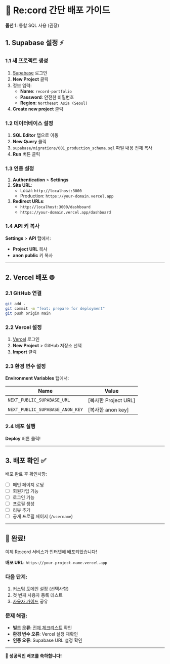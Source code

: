 # 🚀 Re:cord 간단 배포 가이드

**옵션 1**: 통합 SQL 사용 (권장)

## 1. Supabase 설정 ⚡

### 1.1 새 프로젝트 생성
1. [Supabase](https://supabase.com) 로그인
2. **New Project** 클릭
3. 정보 입력:
   - **Name**: `record-portfolio`
   - **Password**: 안전한 비밀번호
   - **Region**: `Northeast Asia (Seoul)`
4. **Create new project** 클릭

### 1.2 데이터베이스 설정
1. **SQL Editor** 탭으로 이동
2. **New Query** 클릭
3. `supabase/migrations/001_production_schema.sql` 파일 내용 전체 복사
4. **Run** 버튼 클릭

### 1.3 인증 설정
1. **Authentication** > **Settings**
2. **Site URL**: 
   - Local: `http://localhost:3000`
   - Production: `https://your-domain.vercel.app`
3. **Redirect URLs**:
   - `http://localhost:3000/dashboard`
   - `https://your-domain.vercel.app/dashboard`

### 1.4 API 키 복사
**Settings** > **API** 탭에서:
- **Project URL** 복사
- **anon public** 키 복사

---

## 2. Vercel 배포 🌐

### 2.1 GitHub 연결
```bash
git add .
git commit -m "feat: prepare for deployment"
git push origin main
```

### 2.2 Vercel 설정
1. [Vercel](https://vercel.com) 로그인
2. **New Project** > GitHub 저장소 선택
3. **Import** 클릭

### 2.3 환경 변수 설정
**Environment Variables** 탭에서:

| Name | Value |
|------|-------|
| `NEXT_PUBLIC_SUPABASE_URL` | [복사한 Project URL] |
| `NEXT_PUBLIC_SUPABASE_ANON_KEY` | [복사한 anon key] |

### 2.4 배포 실행
**Deploy** 버튼 클릭!

---

## 3. 배포 확인 ✅

배포 완료 후 확인사항:

- [ ] 메인 페이지 로딩
- [ ] 회원가입 기능
- [ ] 로그인 기능  
- [ ] 프로필 생성
- [ ] 리뷰 추가
- [ ] 공개 프로필 페이지 (`/username`)

---

## 🎉 완료!

이제 Re:cord 서비스가 인터넷에 배포되었습니다!

**배포 URL**: `https://your-project-name.vercel.app`

### 다음 단계:
1. 커스텀 도메인 설정 (선택사항)
2. 첫 번째 사용자 등록 테스트
3. [사용자 가이드](./USER_GUIDE.md) 공유

### 문제 해결:
- **빌드 오류**: [전체 체크리스트](./CHECKLIST.md) 확인
- **환경 변수 오류**: Vercel 설정 재확인
- **인증 오류**: Supabase URL 설정 확인

---

**🚀 성공적인 배포를 축하합니다!**